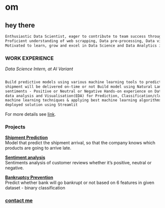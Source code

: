 # om
## hey there
```markdown
Enthusiastic Data Scientist, eager to contribute to team success through hard work, attention to detail and good organizational skills. 
Proficient understanding of web scrapping, Data pre-processing, Data visualizations and machine learning techniques to solve business problem. 
Motivated to learn, grow and excel in Data Science and Data Analytics industry. 
```

### WORK EXPERIENCE

_Data Science Intern, at AI Variant_

```markdown

Build predictive models using various machine learning tools to predict the shipment outcome – whether a particular 
shipment will be delivered on-time or not Build model using Natural Language Processing to predict customer reviews 
sentiments - Positive or Neutral or Negative Hands-on experience on Data collection, data pre-processing, 
data analysis and Visualisation(EDA) for Prediction, Classification/clustering of given datasets using various 
machine learning techniques & applying best machine learning algorithms to solve a particular business problem and 
deployed solution using Streamlit

```

For more details see [link](https://www.linkedin.com/in/omkar-bhagwat-64b103230).

### Projects
[**Shipment Prediction**](https://github.com/ombhagwat24/Shipment_Prediction)<br>
Model that predict the shipment arrival, so that the company knows which products are going to arrive late.

[**Sentiment analysis**](https://github.com/ombhagwat24/Review_Sentiement_Analysis)<br>
Sentiments analysis of customer reviews whether it’s positive, neutral or negative.

[**Bankruptcy Prevention**](https://github.com/ombhagwat24/Bankruptcy-Prevention)<br>
Predict whether bank will go bankrupt or not based on 6 features in given dataset - binary classification

### [contact me](https://flowcv.me/om-bhagwat) 
